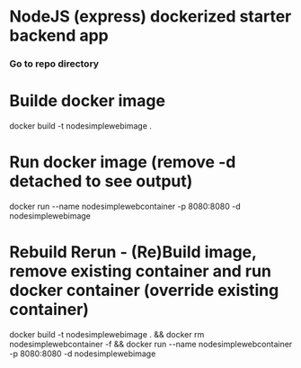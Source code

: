 # NodeJS (express) dockerized starter backend app 

### Go to repo directory

# Builde docker image 
docker build -t nodesimplewebimage .

# Run docker image (remove -d detached to see output)
docker run --name nodesimplewebcontainer -p 8080:8080 -d nodesimplewebimage

# Rebuild Rerun - (Re)Build image, remove existing container and run docker container (override existing container)
docker build -t nodesimplewebimage . && docker rm nodesimplewebcontainer -f && docker run --name nodesimplewebcontainer -p 8080:8080 -d nodesimplewebimage